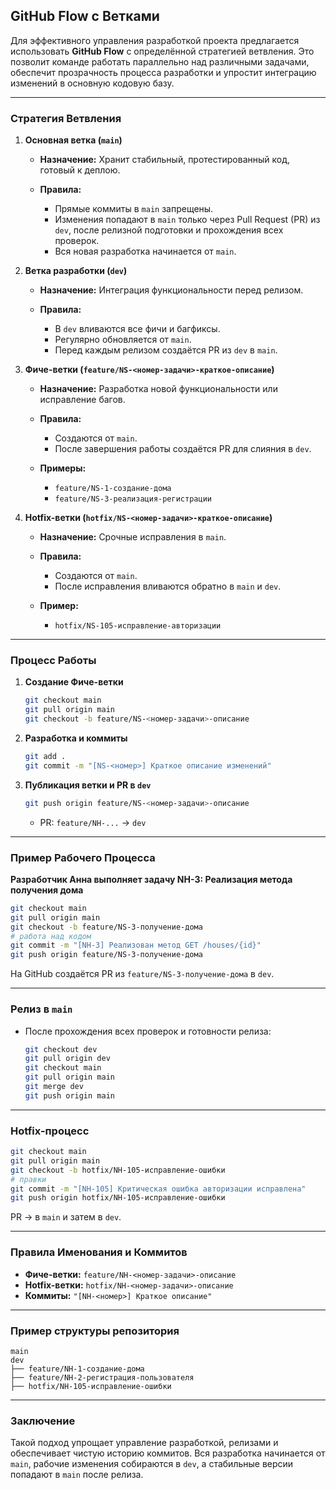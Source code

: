 ## **GitHub Flow с Ветками**

Для эффективного управления разработкой проекта предлагается использовать **GitHub Flow** с определённой стратегией ветвления. Это позволит команде работать параллельно над различными задачами, обеспечит прозрачность процесса разработки и упростит интеграцию изменений в основную кодовую базу.

---

### **Стратегия Ветвления**

1. **Основная ветка (`main`)**

   * **Назначение:** Хранит стабильный, протестированный код, готовый к деплою.
   * **Правила:**

     * Прямые коммиты в `main` запрещены.
     * Изменения попадают в `main` только через Pull Request (PR) из `dev`, после релизной подготовки и прохождения всех проверок.
     * Вся новая разработка начинается от `main`.

2. **Ветка разработки (`dev`)**

   * **Назначение:** Интеграция функциональности перед релизом.
   * **Правила:**

     * В `dev` вливаются все фичи и багфиксы.
     * Регулярно обновляется от `main`.
     * Перед каждым релизом создаётся PR из `dev` в `main`.

3. **Фиче-ветки (`feature/NS-<номер-задачи>-краткое-описание`)**

   * **Назначение:** Разработка новой функциональности или исправление багов.
   * **Правила:**

     * Создаются от `main`.
     * После завершения работы создаётся PR для слияния в `dev`.
   * **Примеры:**

     * `feature/NS-1-создание-дома`
     * `feature/NS-3-реализация-регистрации`

4. **Hotfix-ветки (`hotfix/NS-<номер-задачи>-краткое-описание`)**

   * **Назначение:** Срочные исправления в `main`.
   * **Правила:**

     * Создаются от `main`.
     * После исправления вливаются обратно в `main` и `dev`.
   * **Пример:**

     * `hotfix/NS-105-исправление-авторизации`

---

### **Процесс Работы**

1. **Создание Фиче-ветки**

   ```bash
   git checkout main
   git pull origin main
   git checkout -b feature/NS-<номер-задачи>-описание
   ```

2. **Разработка и коммиты**

   ```bash
   git add .
   git commit -m "[NS-<номер>] Краткое описание изменений"
   ```

3. **Публикация ветки и PR в `dev`**

   ```bash
   git push origin feature/NS-<номер-задачи>-описание
   ```

   * PR: `feature/NH-...` → `dev`

---

### **Пример Рабочего Процесса**

**Разработчик Анна выполняет задачу NH-3: Реализация метода получения дома**

```bash
git checkout main
git pull origin main
git checkout -b feature/NS-3-получение-дома
# работа над кодом
git commit -m "[NH-3] Реализован метод GET /houses/{id}"
git push origin feature/NS-3-получение-дома
```

На GitHub создаётся PR из `feature/NS-3-получение-дома` в `dev`.

---

### **Релиз в `main`**

* После прохождения всех проверок и готовности релиза:

  ```bash
  git checkout dev
  git pull origin dev
  git checkout main
  git pull origin main
  git merge dev
  git push origin main
  ```

---

### **Hotfix-процесс**

```bash
git checkout main
git pull origin main
git checkout -b hotfix/NH-105-исправление-ошибки
# правки
git commit -m "[NH-105] Критическая ошибка авторизации исправлена"
git push origin hotfix/NH-105-исправление-ошибки
```

PR → в `main` и затем в `dev`.

---

### **Правила Именования и Коммитов**

* **Фиче-ветки:** `feature/NH-<номер-задачи>-описание`
* **Hotfix-ветки:** `hotfix/NH-<номер-задачи>-описание`
* **Коммиты:** `"[NH-<номер>] Краткое описание"`

---

### **Пример структуры репозитория**

```
main
dev
├── feature/NH-1-создание-дома
├── feature/NH-2-регистрация-пользователя
├── hotfix/NH-105-исправление-ошибки
```

---

### **Заключение**

Такой подход упрощает управление разработкой, релизами и обеспечивает чистую историю коммитов. Вся разработка начинается от `main`, рабочие изменения собираются в `dev`, а стабильные версии попадают в `main` после релиза.
